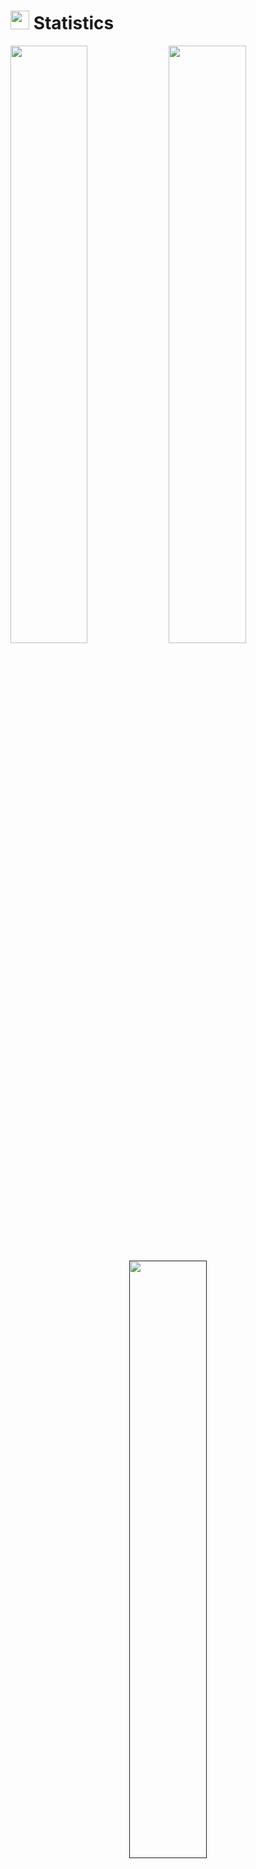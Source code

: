 # <img src="https://media4.giphy.com/media/MIGbtLZoVjbl0bYbAd/giphy.gif?cid=ecf05e472t2h0i8d7dcjaoau9iqtchhr899hxmpxzzgc7lyw&rid=giphy.gif" width="30"> Statistics


<p align="left">
  <a >
    <img width="49.5%" src="https://github-readme-stats.vercel.app/api?username=amkolev22&show_icons=true&include_all_commits=true&theme=radical&hide_border=true">
    <img width="49.5%" src="https://github-readme-streak-stats.herokuapp.com/?user=amkolev22&theme=radical&hide_border=true">		  
  </a>
</p>
<p align="center">
  <a href="">
    <img width="49.5%" src="https://github-readme-stats.vercel.app/api/top-langs/?username=amkolev22&theme=radical&bg_color=282828&hide_border=true&include_all_commits=true&count_private=true&layout=compact">
  </a>
</p>

<p align="center"><img src="https://profile-counter.glitch.me/{amkolev22}/count.svg"></p>
